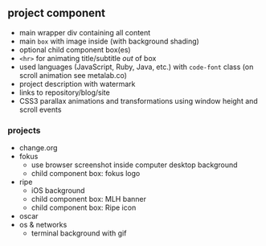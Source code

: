 ## project component
+ main wrapper div containing all content
+ main `box` with image inside (with background shading)
+ optional child component box(es)
+ `<hr>` for animating title/subtitle *out* of box
+ used languages (JavaScript, Ruby, Java, etc.) with `code-font` class (on scroll animation see metalab.co)
+ project description with watermark
+ links to repository/blog/site
+ CSS3 parallax animations and transformations using window height and scroll events

### projects
+ change.org
+ fokus
  + use browser screenshot inside computer desktop background
  + child component box: fokus logo
+ ripe
  + iOS background
  + child component box: MLH banner
  + child component box: Ripe icon 
+ oscar
+ os & networks
  + terminal background with gif
